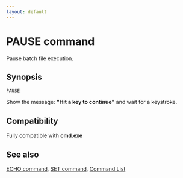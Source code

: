 ```yaml
---
layout: default
---
```

# PAUSE command

Pause batch file execution.

## Synopsis

    PAUSE

Show the message: **"Hit a key to continue"** and wait for a keystroke.

## Compatibility

Fully compatible with **cmd.exe**

## See also

[ECHO command](echo), [SET command](set), [Command List](commands) 

